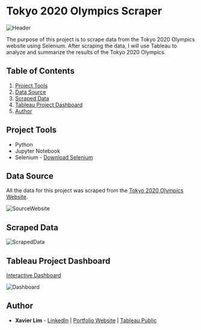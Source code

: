 # Tokyo 2020 Olympics Scraper
![Header](https://github.com/xavier-lim/olympicsScraper/blob/main/images/TokyoOlympics.jpg)
 
The purpose of this project is to scrape data from the Tokyo 2020 Olympics website using Selenium. After scraping the data, I will use Tableau to analyze and summarize the results of the Tokyo 2020 Olympics.


## Table of Contents
1.	[Project Tools](https://github.com/xavier-lim/olympicsScraper#project-tools)
2.	[Data Source](https://github.com/xavier-lim/olympicsScraper#data-source)
4.	[Scraped Data](https://github.com/xavier-lim/olympicsScraper#scraped-data)
5.	[Tableau Project Dashboard](https://github.com/xavier-lim/olympicsScraper#tableau-project-dashboard)
7.	[Author](https://github.com/xavier-lim/olympicsScraper#author)

 
## Project Tools
*	Python
*	Jupyter Notebook
*	Selenium - [Download Selenium](https://www.selenium.dev/downloads/)

 
## Data Source
All the data for this project was scraped from the [Tokyo 2020 Olympics Website](https://olympics.com/tokyo-2020/olympic-games/en/results/all-sports/medalists.htm).
 
![SourceWebsite](https://github.com/xavier-lim/olympicsScraper/blob/main/images/OlympicsWebsite.png)
 
## Scraped Data
![ScrapedData](https://github.com/xavier-lim/olympicsScraper/blob/main/images/ExcelOlympicsScraper.PNG)

 
## Tableau Project Dashboard
[Interactive Dashboard](https://public.tableau.com/app/profile/xavier.lim/viz/Tokyo2020OlympicMedalists/Dashboard1)
 
![Dashboard](https://github.com/xavier-lim/olympicsScraper/blob/main/images/Dashboard.PNG)

 
## Author
* **Xavier Lim** - [LinkedIn](https://www.linkedin.com/in/xavier-lim14/)  |  [Portfolio Website](https://xavier-lim.github.io/)  |  [Tableau Public](https://public.tableau.com/profile/xavier.lim#!/)
